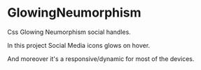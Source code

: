 # GlowingNeumorphism
Css Glowing Neumorphism social handles.

In this project Social Media icons glows on hover.

And moreover it's a responsive/dynamic for most of the devices.
